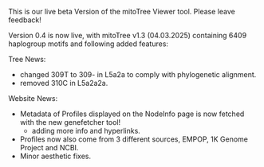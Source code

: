 This is our live beta Version of the mitoTree Viewer tool. Please leave feedback!

Version 0.4 is now live, with mitoTree v1.3 (04.03.2025) containing 6409 haplogroup motifs and following added features:

Tree News:
- changed 309T to 309- in L5a2a to comply with phylogenetic alignment.
- removed 310C in L5a2a2a. 

Website News:
- Metadata of Profiles displayed on the NodeInfo page is now fetched with the new genefetcher tool!
  - adding more info and hyperlinks.
- Profiles now also come from 3 different sources, EMPOP, 1K Genome Project and NCBI.
- Minor aesthetic fixes.